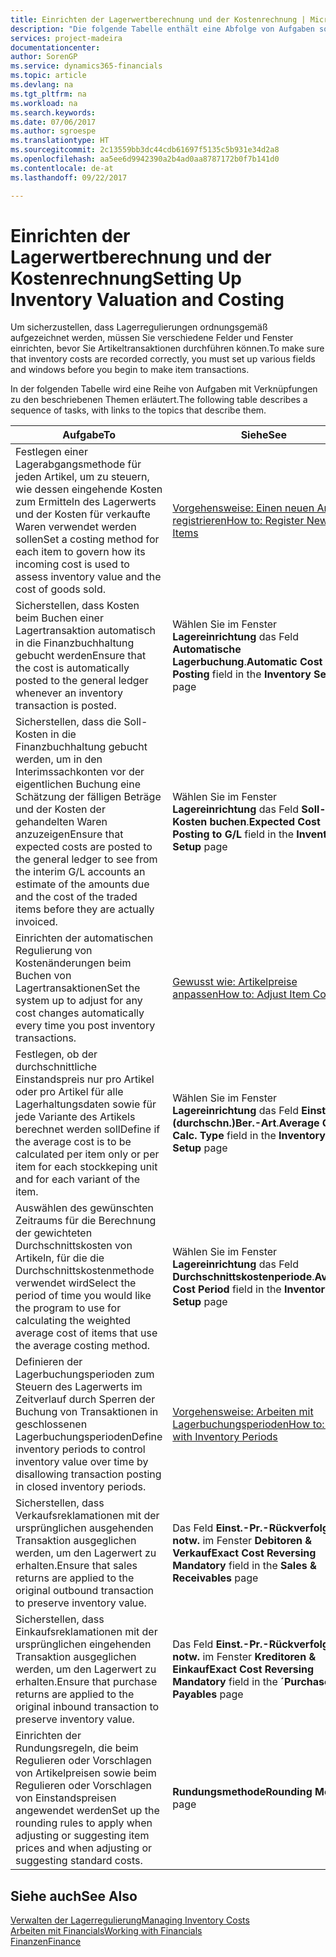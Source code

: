 ```yaml
---
title: Einrichten der Lagerwertberechnung und der Kostenrechnung | Microsoft Docs
description: "Die folgende Tabelle enthält eine Abfolge von Aufgaben sowie Links zu den entsprechenden Themen, in denen diese Aufgaben erläutert werden."
services: project-madeira
documentationcenter: 
author: SorenGP
ms.service: dynamics365-financials
ms.topic: article
ms.devlang: na
ms.tgt_pltfrm: na
ms.workload: na
ms.search.keywords: 
ms.date: 07/06/2017
ms.author: sgroespe
ms.translationtype: HT
ms.sourcegitcommit: 2c13559bb3dc44cdb61697f5135c5b931e34d2a8
ms.openlocfilehash: aa5ee6d9942390a2b4ad0aa8787172b0f7b141d0
ms.contentlocale: de-at
ms.lasthandoff: 09/22/2017

---
```

# <a name="setting-up-inventory-valuation-and-costing"></a><span data-ttu-id="1368f-103">Einrichten der Lagerwertberechnung und der Kostenrechnung</span><span class="sxs-lookup"><span data-stu-id="1368f-103">Setting Up Inventory Valuation and Costing</span></span>
<span data-ttu-id="1368f-104">Um sicherzustellen, dass Lagerregulierungen ordnungsgemäß aufgezeichnet werden, müssen Sie verschiedene Felder und Fenster einrichten, bevor Sie Artikeltransaktionen durchführen können.</span><span class="sxs-lookup"><span data-stu-id="1368f-104">To make sure that inventory costs are recorded correctly, you must set up various fields and windows before you begin to make item transactions.</span></span>

<span data-ttu-id="1368f-105">In der folgenden Tabelle wird eine Reihe von Aufgaben mit Verknüpfungen zu den beschriebenen Themen erläutert.</span><span class="sxs-lookup"><span data-stu-id="1368f-105">The following table describes a sequence of tasks, with links to the topics that describe them.</span></span>

|<span data-ttu-id="1368f-106">**Aufgabe**</span><span class="sxs-lookup"><span data-stu-id="1368f-106">**To**</span></span>|<span data-ttu-id="1368f-107">**Siehe**</span><span class="sxs-lookup"><span data-stu-id="1368f-107">**See**</span></span>|  
|------------|-------------|  
|<span data-ttu-id="1368f-108">Festlegen einer Lagerabgangsmethode für jeden Artikel, um zu steuern, wie dessen eingehende Kosten zum Ermitteln des Lagerwerts und der Kosten für verkaufte Waren verwendet werden sollen</span><span class="sxs-lookup"><span data-stu-id="1368f-108">Set a costing method for each item to govern how its incoming cost is used to assess inventory value and the cost of goods sold.</span></span>|[<span data-ttu-id="1368f-109">Vorgehensweise: Einen neuen Artikel registrieren</span><span class="sxs-lookup"><span data-stu-id="1368f-109">How to: Register New Items</span></span>](inventory-how-register-new-items.md)|  
|<span data-ttu-id="1368f-110">Sicherstellen, dass Kosten beim Buchen einer Lagertransaktion automatisch in die Finanzbuchhaltung gebucht werden</span><span class="sxs-lookup"><span data-stu-id="1368f-110">Ensure that the cost is automatically posted to the general ledger whenever an inventory transaction is posted.</span></span>|<span data-ttu-id="1368f-111">Wählen Sie im Fenster **Lagereinrichtung** das Feld **Automatische Lagerbuchung**.</span><span class="sxs-lookup"><span data-stu-id="1368f-111">**Automatic Cost Posting** field in the **Inventory Setup** page</span></span>|  
|<span data-ttu-id="1368f-112">Sicherstellen, dass die Soll-Kosten in die Finanzbuchhaltung gebucht werden, um in den Interimssachkonten vor der eigentlichen Buchung eine Schätzung der fälligen Beträge und der Kosten der gehandelten Waren anzuzeigen</span><span class="sxs-lookup"><span data-stu-id="1368f-112">Ensure that expected costs are posted to the general ledger to see from the interim G/L accounts an estimate of the amounts due and the cost of the traded items before they are actually invoiced.</span></span>|<span data-ttu-id="1368f-113">Wählen Sie im Fenster **Lagereinrichtung** das Feld **Soll-Kosten buchen**.</span><span class="sxs-lookup"><span data-stu-id="1368f-113">**Expected Cost Posting to G/L** field in the **Inventory Setup** page</span></span>|  
|<span data-ttu-id="1368f-114">Einrichten der automatischen Regulierung von Kostenänderungen beim Buchen von Lagertransaktionen</span><span class="sxs-lookup"><span data-stu-id="1368f-114">Set the system up to adjust for any cost changes automatically every time you post inventory transactions.</span></span>|[<span data-ttu-id="1368f-115">Gewusst wie: Artikelpreise anpassen</span><span class="sxs-lookup"><span data-stu-id="1368f-115">How to: Adjust Item Costs</span></span>](inventory-how-adjust-item-costs.md)|  
|<span data-ttu-id="1368f-116">Festlegen, ob der durchschnittliche Einstandspreis nur pro Artikel oder pro Artikel für alle Lagerhaltungsdaten sowie für jede Variante des Artikels berechnet werden soll</span><span class="sxs-lookup"><span data-stu-id="1368f-116">Define if the average cost is to be calculated per item only or per item for each stockkeping unit and for each variant of the item.</span></span>|<span data-ttu-id="1368f-117">Wählen Sie im Fenster **Lagereinrichtung** das Feld **Einst.-Pr.(durchschn.)Ber.-Art**.</span><span class="sxs-lookup"><span data-stu-id="1368f-117">**Average Cost Calc. Type** field in the **Inventory Setup** page</span></span>|  
|<span data-ttu-id="1368f-118">Auswählen des gewünschten Zeitraums für die Berechnung der gewichteten Durchschnittskosten von Artikeln, für die die Durchschnittskostenmethode verwendet wird</span><span class="sxs-lookup"><span data-stu-id="1368f-118">Select the period of time you would like the program to use for calculating the weighted average cost of items that use the average costing method.</span></span>|<span data-ttu-id="1368f-119">Wählen Sie im Fenster **Lagereinrichtung** das Feld **Durchschnittskostenperiode**.</span><span class="sxs-lookup"><span data-stu-id="1368f-119">**Average Cost Period** field in the **Inventory Setup** page</span></span>|  
|<span data-ttu-id="1368f-120">Definieren der Lagerbuchungsperioden zum Steuern des Lagerwerts im Zeitverlauf durch Sperren der Buchung von Transaktionen in geschlossenen Lagerbuchungsperioden</span><span class="sxs-lookup"><span data-stu-id="1368f-120">Define inventory periods to control inventory value over time by disallowing transaction posting in closed inventory periods.</span></span>|[<span data-ttu-id="1368f-121">Vorgehensweise: Arbeiten mit Lagerbuchungsperioden</span><span class="sxs-lookup"><span data-stu-id="1368f-121">How to: Work with Inventory Periods</span></span>](finance-how-to-work-with-inventory-periods.md)|  
|<span data-ttu-id="1368f-122">Sicherstellen, dass Verkaufsreklamationen mit der ursprünglichen ausgehenden Transaktion ausgeglichen werden, um den Lagerwert zu erhalten.</span><span class="sxs-lookup"><span data-stu-id="1368f-122">Ensure that sales returns are applied to the original outbound transaction to preserve inventory value.</span></span>|<span data-ttu-id="1368f-123">Das Feld **Einst.-Pr.-Rückverfolg. notw.** im Fenster **Debitoren & Verkauf**</span><span class="sxs-lookup"><span data-stu-id="1368f-123">**Exact Cost Reversing Mandatory** field in the **Sales & Receivables** page</span></span>|  
|<span data-ttu-id="1368f-124">Sicherstellen, dass Einkaufsreklamationen mit der ursprünglichen eingehenden Transaktion ausgeglichen werden, um den Lagerwert zu erhalten.</span><span class="sxs-lookup"><span data-stu-id="1368f-124">Ensure that purchase returns are applied to the original inbound transaction to preserve inventory value.</span></span>|<span data-ttu-id="1368f-125">Das Feld **Einst.-Pr.-Rückverfolg. notw.** im Fenster **Kreditoren & Einkauf**</span><span class="sxs-lookup"><span data-stu-id="1368f-125">**Exact Cost Reversing Mandatory** field in the **´Purchases & Payables** page</span></span>|
|<span data-ttu-id="1368f-126">Einrichten der Rundungsregeln, die beim Regulieren oder Vorschlagen von Artikelpreisen sowie beim Regulieren oder Vorschlagen von Einstandspreisen angewendet werden</span><span class="sxs-lookup"><span data-stu-id="1368f-126">Set up the rounding rules to apply when adjusting or suggesting item prices and when adjusting or suggesting standard costs.</span></span>|<span data-ttu-id="1368f-127">**Rundungsmethode**</span><span class="sxs-lookup"><span data-stu-id="1368f-127">**Rounding Method** page</span></span>|  

## <a name="see-also"></a><span data-ttu-id="1368f-128">Siehe auch</span><span class="sxs-lookup"><span data-stu-id="1368f-128">See Also</span></span>  
[<span data-ttu-id="1368f-129">Verwalten der Lagerregulierung</span><span class="sxs-lookup"><span data-stu-id="1368f-129">Managing Inventory Costs</span></span>](finance-manage-inventory-costs.md)  
[<span data-ttu-id="1368f-130">Arbeiten mit Financials</span><span class="sxs-lookup"><span data-stu-id="1368f-130">Working with Financials</span></span>](ui-work-product.md)  
[<span data-ttu-id="1368f-131">Finanzen</span><span class="sxs-lookup"><span data-stu-id="1368f-131">Finance</span></span>](finance.md)  

